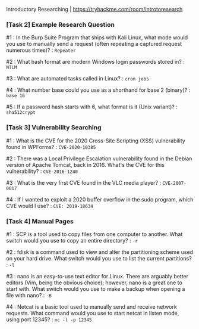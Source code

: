 Introductory Researching | https://tryhackme.com/room/introtoresearch

### [Task 2] Example Research Question

#1	:	In the Burp Suite Program that ships with Kali Linux, what mode would you use to manually send a request (often repeating a captured request numerous times)? : ```Repeater```

#2	:	What hash format are modern Windows login passwords stored in? : ```NTLM```

#3	:	What are automated tasks called in Linux? : ```cron jobs```

#4	:	What number base could you use as a shorthand for base 2 (binary)? : ```base 16```

#5	:	If a password hash starts with $6$, what format is it (Unix variant)? : ```sha512crypt```

### [Task 3] Vulnerability Searching

#1	:	What is the CVE for the 2020 Cross-Site Scripting (XSS) vulnerability found in WPForms? : ```CVE-2020-10385```

#2	:	There was a Local Privilege Escalation vulnerability found in the Debian version of Apache Tomcat, back in 2016. What's the CVE for this vulnerability? : ```CVE-2016-1240```

#3	:	What is the very first CVE found in the VLC media player? : ```CVE-2007-0017```

#4	:	If I wanted to exploit a 2020 buffer overflow in the sudo program, which CVE would I use? : ```CVE: 2019-18634```

### [Task 4] Manual Pages

#1	:	SCP is a tool used to copy files from one computer to another. What switch would you use to copy an entire directory? : ```-r```

#2	:	fdisk is a command used to view and alter the partitioning scheme used on your hard drive. What switch would you use to list the current partitions? : ```-l```

#3	:	nano is an easy-to-use text editor for Linux. There are arguably better editors (Vim, being the obvious choice); however, nano is a great one to start with. What switch would you use to make a backup when opening a file with nano? : ```-B```

#4	:	Netcat is a basic tool used to manually send and receive network requests. What command would you use to start netcat in listen mode, using port 12345? : ```nc -l -p 12345```
